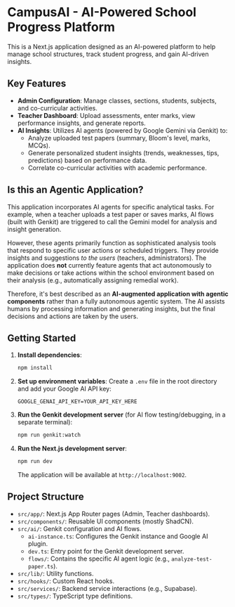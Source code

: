 # CampusAI - AI-Powered School Progress Platform

This is a Next.js application designed as an AI-powered platform to help manage school structures, track student progress, and gain AI-driven insights.

## Key Features

*   **Admin Configuration**: Manage classes, sections, students, subjects, and co-curricular activities.
*   **Teacher Dashboard**: Upload assessments, enter marks, view performance insights, and generate reports.
*   **AI Insights**: Utilizes AI agents (powered by Google Gemini via Genkit) to:
    *   Analyze uploaded test papers (summary, Bloom's level, marks, MCQs).
    *   Generate personalized student insights (trends, weaknesses, tips, predictions) based on performance data.
    *   Correlate co-curricular activities with academic performance.

## Is this an Agentic Application?

This application incorporates AI agents for specific analytical tasks. For example, when a teacher uploads a test paper or saves marks, AI flows (built with Genkit) are triggered to call the Gemini model for analysis and insight generation.

However, these agents primarily function as sophisticated analysis tools that respond to specific user actions or scheduled triggers. They provide insights and suggestions *to the users* (teachers, administrators). The application does **not** currently feature agents that act autonomously to make decisions or take actions within the school environment based on their analysis (e.g., automatically assigning remedial work).

Therefore, it's best described as an **AI-augmented application with agentic components** rather than a fully autonomous agentic system. The AI assists humans by processing information and generating insights, but the final decisions and actions are taken by the users.

## Getting Started

1.  **Install dependencies**:
    ```bash
    npm install
    ```
2.  **Set up environment variables**:
    Create a `.env` file in the root directory and add your Google AI API key:
    ```env
    GOOGLE_GENAI_API_KEY=YOUR_API_KEY_HERE
    ```
3.  **Run the Genkit development server** (for AI flow testing/debugging, in a separate terminal):
    ```bash
    npm run genkit:watch
    ```
4.  **Run the Next.js development server**:
    ```bash
    npm run dev
    ```
    The application will be available at `http://localhost:9002`.

## Project Structure

*   `src/app/`: Next.js App Router pages (Admin, Teacher dashboards).
*   `src/components/`: Reusable UI components (mostly ShadCN).
*   `src/ai/`: Genkit configuration and AI flows.
    *   `ai-instance.ts`: Configures the Genkit instance and Google AI plugin.
    *   `dev.ts`: Entry point for the Genkit development server.
    *   `flows/`: Contains the specific AI agent logic (e.g., `analyze-test-paper.ts`).
*   `src/lib/`: Utility functions.
*   `src/hooks/`: Custom React hooks.
*   `src/services/`: Backend service interactions (e.g., Supabase).
*   `src/types/`: TypeScript type definitions.
```